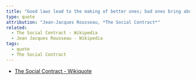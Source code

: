 ```yaml
---
title: "Good laws lead to the making of better ones; bad ones bring about worse."
type: quote
attribution: "Jean-Jacques Rousseau, *The Social Contract*"
related:
  - The Social Contract - Wikipedia
  - Jean Jacques Rousseau - Wikipedia
tags:
  - quote
  - The Social Contract
---
```

* [The Social Contract - Wikiquote](https://en.wikiquote.org/wiki/The_Social_Contract)